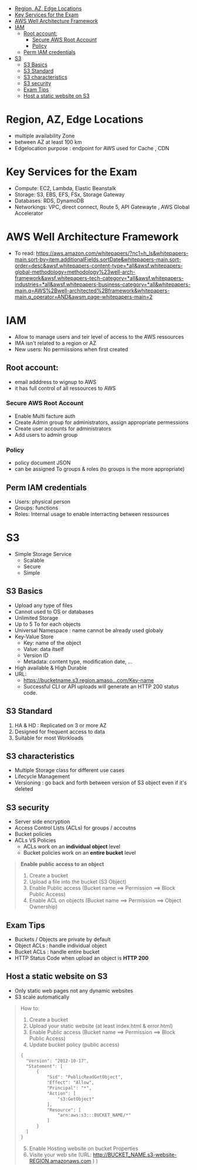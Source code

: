 - [Region, AZ, Edge Locations](#region-az-edge-locations)
- [Key Services for the Exam](#key-services-for-the-exam)
- [AWS Well Architecture Framework](#aws-well-architecture-framework)
- [IAM](#iam)
  - [Root account:](#root-account)
    - [Secure AWS Root Account](#secure-aws-root-account)
    - [Policy](#policy)
  - [Perm IAM credentials](#perm-iam-credentials)
- [S3](#s3)
  - [S3 Basics](#s3-basics)
  - [S3 Standard](#s3-standard)
  - [S3 characteristics](#s3-characteristics)
  - [S3 security](#s3-security)
  - [Exam Tips](#exam-tips)
  - [Host a static website on S3](#host-a-static-website-on-s3)

# Region, AZ, Edge Locations
* multiple availability Zone
* between AZ at least 100 km
* Edgelocation purpose : endpoint for AWS used for Cache , CDN 

# Key Services for the Exam
* Compute: EC2, Lambda, Elastic Beanstalk
* Storage: S3, EBS, EFS, FSx, Storage Gateway
* Databases: RDS, DynamoDB
* Networkings: VPC, direct connect, Route 5, API Gatewayte , AWS Global Accelerator

# AWS Well Architecture Framework
* To read: https://aws.amazon.com/whitepapers/?nc1=h_ls&whitepapers-main.sort-by=item.additionalFields.sortDate&whitepapers-main.sort-order=desc&awsf.whitepapers-content-type=*all&awsf.whitepapers-global-methodology=methodology%23well-arch-framework&awsf.whitepapers-tech-category=*all&awsf.whitepapers-industries=*all&awsf.whitepapers-business-category=*all&whitepapers-main.q=AWS%2Bwell-architected%2Bframework&whitepapers-main.q_operator=AND&awsm.page-whitepapers-main=2


# IAM
* Allow to manage users and teir level of access to the AWS ressources
* IMA isn't related to a region or AZ
* New users: No permiissions when first created
## Root account:
* email adddress to wignup to AWS 
* it has full control of all ressources to AWS
### Secure AWS Root Account
* Enable Multi facture auth
* Create Admin group for administrators, assign appropriate permessions
* Create user accounts for administrators
* Add users to admin group
### Policy
* policy document JSON
* can be assigned To groups & roles (to groups is the more appropriate) 

## Perm IAM credentials
* Users: physical person
* Groups: functions 
* Roles: Internal usage to enable interracting between ressources 

# S3
* Simple Storage Service
  * Scalable 
  * Secure
  * Simple
## S3 Basics
* Upload any type of files
* Cannot used to OS or databases
* Unlimited Storage
* Up to 5 To for each objects
* Universal Namespace : name cannot be already used globaly 
* Key-Value Store
  * Key: name of the object
  * Value: data itself
  * Version ID
  * Metadata: content type, modification date, ...
* High available & High Durable
* URL: 
  * https://bucketname.s3.region.amaso...com/Key-name
  * Successful CLI or API uploads will generate an HTTP 200 status code.

## S3 Standard
1. HA & HD : Replicated on 3 or more AZ
2. Designed for frequent access to data
3. Suitable for most Workloads

## S3 characteristics
* Multiple Storage class for different use cases
* Lifecycle Management
* Versioning : go back and forth between version of S3 object even if it's deleted

## S3 security
* Server side encryption
* Access Control Lists (ACLs) for groups / accoutns
* Bucket policies
* ACLs VS Policies
  * ACLs work on an **individual object** level
  * Bucket policies work on an **entire bucket** level
> **Enable public access to an object**
> 1. Create a bucket
> 2. Upload a file into the bucket (S3 Object)
> 3. Enable Public access (Bucket name ==> Permission ==> Block Public Access)
> 4. Enable ACL on objects (Bucket name ==> Permission ==> Object Ownership)

## Exam Tips
* Buckets / Objects are private by default
* Object ACLs : handle individual object
* Bucket ACLs : handle entire bucket
* HTTP Status Code when upload an object is **HTTP 200**

## Host a static website on S3
* Only static web pages not any dynamic websites
* S3 scale automatically 
> How to:
> 1. Create a bucket 
> 2. Upload your static website (at least index.html & error.html)
> 3. Enable Public access (Bucket name ==> Permission ==> Block Public Access)
> 4. Update bucket policy (public access) 
> ```xml
> {
>	"Version": "2012-10-17",
>	"Statement": [
>		{
>			"Sid": "PublicReadGetObject",
>			"Effect": "Allow",
>			"Principal": "*",
>			"Action": [
>				"s3:GetObject"
>			],
>			"Resource": [
>				"arn:aws:s3:::BUCKET_NAME/*"
>			]
>		}
>	]
> }
> ```
> 5. Enable Hosting website on bucket Properties
> 6. Visite your web site (URL: http://BUCKET_NAME.s3-website-REGION.amazonaws.com )
)